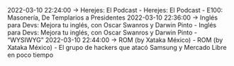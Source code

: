 2022-03-10 22:24:00 -> Herejes: El Podcast - Herejes: El Podcast - E100: Masonería, De Templarios a Presidentes
2022-03-10 22:36:00 -> Inglés para Devs: Mejora tu inglés, con Oscar Swanros y Darwin Pinto - Inglés para Devs: Mejora tu inglés, con Oscar Swanros y Darwin Pinto - “WYSIWYG”
2022-03-10 22:44:00 -> ROM (by Xataka México) - ROM (by Xataka México) - El grupo de hackers que atacó Samsung y Mercado Libre en poco tiempo

